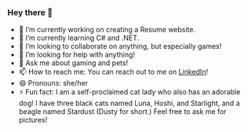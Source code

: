 ### Hey there 👋


- 🔭 I’m currently working on creating a Resume website.
- 🌱 I’m currently learning C# and .NET.
- 👯 I’m looking to collaborate on anything, but especially games!
- 🤔 I’m looking for help with anything!
- 💬 Ask me about gaming and pets!
- 📫 How to reach me: You can reach out to me on <a href="https://linkedin.com/in/bhornbuckle">LinkedIn</a>!
- 😄 Pronouns: she/her
- ⚡ Fun fact: I am a self-proclaimed cat lady who also has an adorable dog! I have three black cats named Luna, Hoshi, and Starlight, and a beagle named Stardust (Dusty for short.) Feel free to ask me for pictures!

